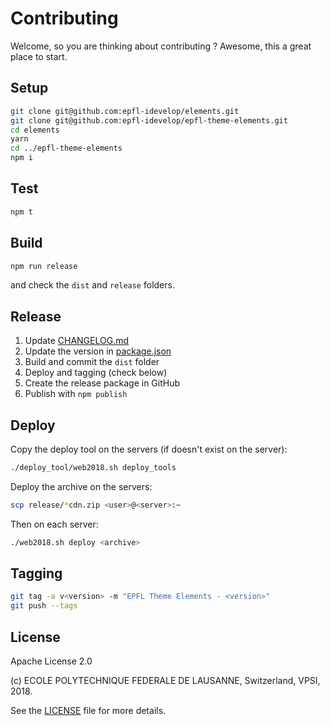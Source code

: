 Contributing
============

Welcome, so you are thinking about contributing ?
Awesome, this a great place to start.

Setup
-----

```bash
git clone git@github.com:epfl-idevelop/elements.git
git clone git@github.com:epfl-idevelop/epfl-theme-elements.git
cd elements
yarn
cd ../epfl-theme-elements
npm i
```

Test
----

```bash
npm t
```

Build
-----

```bash
npm run release
```

and check the `dist` and `release` folders.

Release
-------

  1. Update [CHANGELOG.md](CHANGELOG.md)
  2. Update the version in [package.json](package.json)
  3. Build and commit the `dist` folder
  4. Deploy and tagging (check below)
  5. Create the release package in GitHub
  6. Publish with ``npm publish``

Deploy
------

Copy the deploy tool on the servers (if doesn't exist on the server):
```bash
./deploy_tool/web2018.sh deploy_tools
```

Deploy the archive on the servers:
```bash
scp release/*cdn.zip <user>@<server>:~
```

Then on each server:
```bash
./web2018.sh deploy <archive>
```

Tagging
-------
```bash
git tag -a v<version> -m "EPFL Theme Elements - <version>"
git push --tags
```

License
-------

Apache License 2.0

(c) ECOLE POLYTECHNIQUE FEDERALE DE LAUSANNE, Switzerland, VPSI, 2018.

See the [LICENSE](LICENSE) file for more details.
